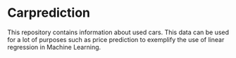 # Carprediction
This repository contains information about used cars. This data can be used for a lot of purposes such as price prediction to exemplify the use of linear regression in Machine Learning.
